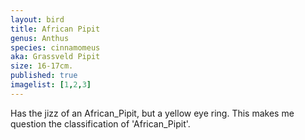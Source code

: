 ```yaml
---
layout: bird
title: African Pipit
genus: Anthus
species: cinnamomeus
aka: Grassveld Pipit
size: 16-17cm.
published: true
imagelist: [1,2,3]
---
```


Has the jizz of an African_Pipit, but a yellow eye ring. This makes me question the classification of 'African_Pipit'.

